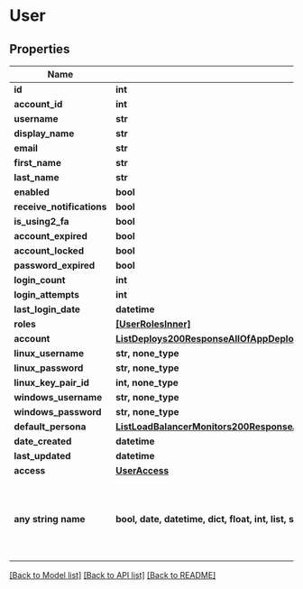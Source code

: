 # User


## Properties
Name | Type | Description | Notes
------------ | ------------- | ------------- | -------------
**id** | **int** |  | [optional] 
**account_id** | **int** |  | [optional] 
**username** | **str** |  | [optional] 
**display_name** | **str** |  | [optional] 
**email** | **str** |  | [optional] 
**first_name** | **str** |  | [optional] 
**last_name** | **str** |  | [optional] 
**enabled** | **bool** |  | [optional] 
**receive_notifications** | **bool** |  | [optional] 
**is_using2_fa** | **bool** |  | [optional] 
**account_expired** | **bool** |  | [optional] 
**account_locked** | **bool** |  | [optional] 
**password_expired** | **bool** |  | [optional] 
**login_count** | **int** |  | [optional] 
**login_attempts** | **int** |  | [optional] 
**last_login_date** | **datetime** |  | [optional] 
**roles** | [**[UserRolesInner]**](UserRolesInner.md) |  | [optional] 
**account** | [**ListDeploys200ResponseAllOfAppDeploysInnerInstance**](ListDeploys200ResponseAllOfAppDeploysInnerInstance.md) |  | [optional] 
**linux_username** | **str, none_type** |  | [optional] 
**linux_password** | **str, none_type** |  | [optional] 
**linux_key_pair_id** | **int, none_type** |  | [optional] 
**windows_username** | **str, none_type** |  | [optional] 
**windows_password** | **str, none_type** |  | [optional] 
**default_persona** | [**ListLoadBalancerMonitors200ResponseAllOfLoadBalancerMonitorsInnerLoadBalancerType**](ListLoadBalancerMonitors200ResponseAllOfLoadBalancerMonitorsInnerLoadBalancerType.md) |  | [optional] 
**date_created** | **datetime** |  | [optional] 
**last_updated** | **datetime** |  | [optional] 
**access** | [**UserAccess**](UserAccess.md) |  | [optional] 
**any string name** | **bool, date, datetime, dict, float, int, list, str, none_type** | any string name can be used but the value must be the correct type | [optional]

[[Back to Model list]](../README.md#documentation-for-models) [[Back to API list]](../README.md#documentation-for-api-endpoints) [[Back to README]](../README.md)


